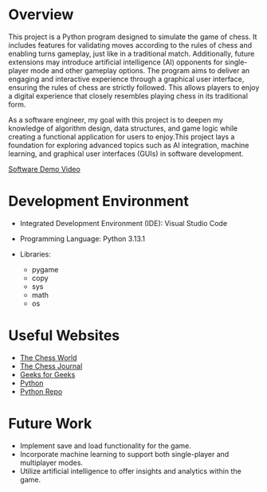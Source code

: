 # Overview

This project is a Python program designed to simulate the game of chess. It includes features for validating moves according to the rules of chess and enabling turns gameplay, just like in a traditional match. Additionally, future extensions may introduce artificial intelligence (AI) opponents for single-player mode and other gameplay options. The program aims to deliver an engaging and interactive experience through a graphical user interface, ensuring the rules of chess are strictly followed. This allows players to enjoy a digital experience that closely resembles playing chess in its traditional form.

As a software engineer, my goal with this project is to deepen my knowledge of algorithm design, data structures, and game logic while creating a functional application for users to enjoy.This project lays a foundation for exploring advanced topics such as AI integration, machine learning, and graphical user interfaces (GUIs) in software development.

[Software Demo Video](https://youtu.be/shyC25zXKio)

# Development Environment

* Integrated Development Environment (IDE): Visual Studio Code

* Programming Language: Python 3.13.1

* Libraries:
    - pygame
    - copy
    - sys
    - math
    - os


# Useful Websites

* [The Chess World](https://thechessworld.com/basic-chess-rules/rules-of-chess/)
* [The Chess Journal](https://www.chessjournal.com/chess-rules/)
* [Geeks for Geeks](https://www.geeksforgeeks.org/chess-library-in-python/)
* [Python](https://docs.python.org/3/)
* [Python Repo](https://pythonrepo.com/tag/chess)

# Future Work

* Implement save and load functionality for the game.
* Incorporate machine learning to support both single-player and multiplayer modes.
* Utilize artificial intelligence to offer insights and analytics within the game.


